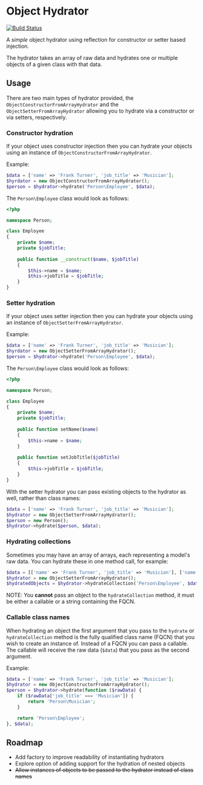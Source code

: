 # Object Hydrator

[![Build Status](https://travis-ci.org/jameshalsall/object-hydrator.svg?branch=master)](https://travis-ci.org/jameshalsall/object-hydrator)

A *simple* object hydrator using reflection for constructor or setter based injection.

The hydrator takes an array of raw data and hydrates one or multiple objects of a given class with 
that data.

## Usage

There are two main types of hydrator provided, the `ObjectConstructorFromArrayHydrator` and the 
`ObjectSetterFromArrayHydrator` allowing you to hydrate via a constructor or via setters, respectively.

### Constructor hydration

If your object uses constructor injection then you can hydrate your objects using an instance of 
`ObjectConstructorFromArrayHydrator`.

Example:

```php
$data = ['name' => 'Frank Turner', 'job_title' => 'Musician'];
$hyrdator = new ObjectConstructorFromArrayHydrator();
$person = $hydrator->hydrate('Person\Employee', $data);
```

The `Person\Employee` class would look as follows:

```php
<?php

namespace Person;

class Employee
{
    private $name;
    private $jobTitle;
    
    public function __construct($name, $jobTitle)
    {
        $this->name = $name;
        $this->jobTitle = $jobTitle;
    }
}
```

### Setter hydration

If your object uses setter injection then you can hydrate your objects using an instance of 
`ObjectSetterFromArrayHydrator`.

Example:

```php
$data = ['name' => 'Frank Turner', 'job_title' => 'Musician'];
$hyrdator = new ObjectSetterFromArrayHydrator();
$person = $hydrator->hydrate('Person\Employee', $data);
```

The `Person\Employee` class would look as follows:

```php
<?php

namespace Person;

class Employee
{
    private $name;
    private $jobTitle;
    
    public function setName($name)
    {
        $this->name = $name;
    }
    
    public function setJobTitle($jobTitle)
    {
        $this->jobTitle = $jobTitle;
    }
}
```

With the setter hydrator you can pass existing objects to the hydrator as well, rather than class names:

```php
$data = ['name' => 'Frank Turner', 'job_title' => 'Musician'];
$hydrator = new ObjectSetterFromArrayHydrator();
$person = new Person();
$hydrator->hydrate($person, $data);
```

### Hydrating collections

Sometimes you may have an array of arrays, each representing a model's raw data. You can hydrate these in one
method call, for example:

```php
$data = [['name' => 'Frank Turner', 'job_title' => 'Musician'], ['name' => 'Steve Jobs', 'job_title' => 'CEO']];
$hydrator = new ObjectSetterFromArrayHydrator();
$hydratedObjects = $hydrator->hydrateCollection('Person\Employee', $data);
```

NOTE: You **cannot** pass an object to the `hydrateCollection` method, it must be either a callable or a string 
containing the FQCN.

### Callable class names

When hydrating an object the first argument that you pass to the `hydrate` or `hydrateCollection` method is the fully
qualified class name (FQCN) that you wish to create an instance of. Instead of a FQCN you can pass a callable. The
callable will receive the raw data (`$data`) that you pass as the second argument.

Example:

```php
$data = ['name' => 'Frank Turner', 'job_title' => 'Musician'];
$hydrator = new ObjectConstructorFromArrayHydrator();
$person = $hydrator->hydrate(function ($rawData) {
    if ($rawData['job_title' === 'Musician']) {
        return 'Person\Musician';
    }

    return 'Person\Employee';
}, $data);
```

## Roadmap

* Add factory to improve readability of instantiating hydrators
* Explore option of adding support for the hydration of nested objects
* ~~Allow instances of objects to be passed to the hydrator instead of class names~~